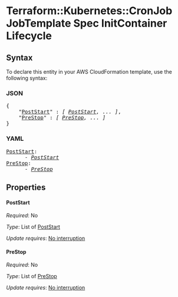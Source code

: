 # Terraform::Kubernetes::CronJob JobTemplate Spec InitContainer Lifecycle

## Syntax

To declare this entity in your AWS CloudFormation template, use the following syntax:

### JSON

<pre>
{
    "<a href="#poststart" title="PostStart">PostStart</a>" : <i>[ <a href="jobtemplate-spec-initcontainer-lifecycle-poststart.md">PostStart</a>, ... ]</i>,
    "<a href="#prestop" title="PreStop">PreStop</a>" : <i>[ <a href="jobtemplate-spec-initcontainer-lifecycle-prestop.md">PreStop</a>, ... ]</i>
}
</pre>

### YAML

<pre>
<a href="#poststart" title="PostStart">PostStart</a>: <i>
      - <a href="jobtemplate-spec-initcontainer-lifecycle-poststart.md">PostStart</a></i>
<a href="#prestop" title="PreStop">PreStop</a>: <i>
      - <a href="jobtemplate-spec-initcontainer-lifecycle-prestop.md">PreStop</a></i>
</pre>

## Properties

#### PostStart

_Required_: No

_Type_: List of <a href="jobtemplate-spec-initcontainer-lifecycle-poststart.md">PostStart</a>

_Update requires_: [No interruption](https://docs.aws.amazon.com/AWSCloudFormation/latest/UserGuide/using-cfn-updating-stacks-update-behaviors.html#update-no-interrupt)

#### PreStop

_Required_: No

_Type_: List of <a href="jobtemplate-spec-initcontainer-lifecycle-prestop.md">PreStop</a>

_Update requires_: [No interruption](https://docs.aws.amazon.com/AWSCloudFormation/latest/UserGuide/using-cfn-updating-stacks-update-behaviors.html#update-no-interrupt)

